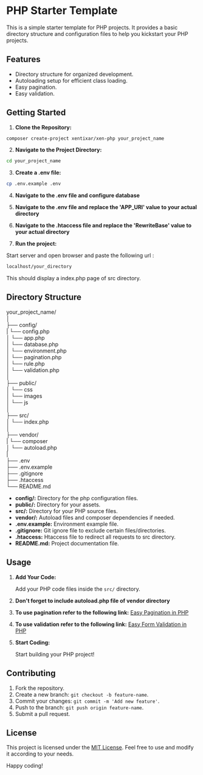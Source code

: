# PHP Starter Template

This is a simple starter template for PHP projects. It provides a basic directory structure and configuration files to help you kickstart your PHP projects.

## Features

- Directory structure for organized development.
- Autoloading setup for efficient class loading.
- Easy pagination.
- Easy validation.

## Getting Started

1. **Clone the Repository:**

```bash
composer create-project xentixar/xen-php your_project_name
```

2. **Navigate to the Project Directory:**

```bash
cd your_project_name
```

3. **Create a .env file:**
```bash
cp .env.example .env
```

4. **Navigate to the .env file and configure database**

5. **Navigate to the .env file and replace the 'APP_URI' value to your actual directory**

6. **Navigate to the .htaccess file and replace the 'RewriteBase' value to your actual directory**

7. **Run the project:**

Start server and open browser and paste the following url :  

```bash
localhost/your_directory
```

This should display a index.php page of src directory.

## Directory Structure

your_project_name/  
│  
├── config/  
|   └── config.php  
│   └── app.php  
│   └── database.php  
│   └── environment.php  
│   └── pagination.php  
│   └── rule.php  
│   └── validation.php  
│  
├── public/  
│   └── css  
│   └── images  
│   └── js  
│  
├── src/  
│   └── index.php  
│  
├── vendor/  
|   └── composer  
│   └── autoload.php  
|  
├── .env  
├── .env.example  
├── .gitignore  
├── .htaccess  
└── README.md  


- **config/:** Directory for the php configuration files.
- **public/:** Directory for your assets.
- **src/:** Directory for your PHP source files.
- **vendor/:** Autoload files and composer dependencies if needed.
- **.env.example:** Environment example file.
- **.gitignore:** Git ignore file to exclude certain files/directories.
- **.htaccess:** Htaccess file to redirect all requests to src directory.
- **README.md:** Project documentation file.

## Usage

1. **Add Your Code:**

    Add your PHP code files inside the `src/` directory.

2. **Don't forget to include autoload.php file of vendor directory**

3. **To use pagination refer to the following link:**
    [Easy Pagination in PHP](https://github.com/xentixar/easy_pagination_in_php)

4. **To use validation refer to the following link:**
    [Easy Form Validation in PHP](https://github.com/xentixar/easy_php_form_validation)

5. **Start Coding:**

    Start building your PHP project!

## Contributing

1. Fork the repository.
2. Create a new branch: `git checkout -b feature-name`.
3. Commit your changes: `git commit -m 'Add new feature'`.
4. Push to the branch: `git push origin feature-name`.
5. Submit a pull request.

## License

This project is licensed under the [MIT License](LICENSE). Feel free to use and modify it according to your needs.

Happy coding!
